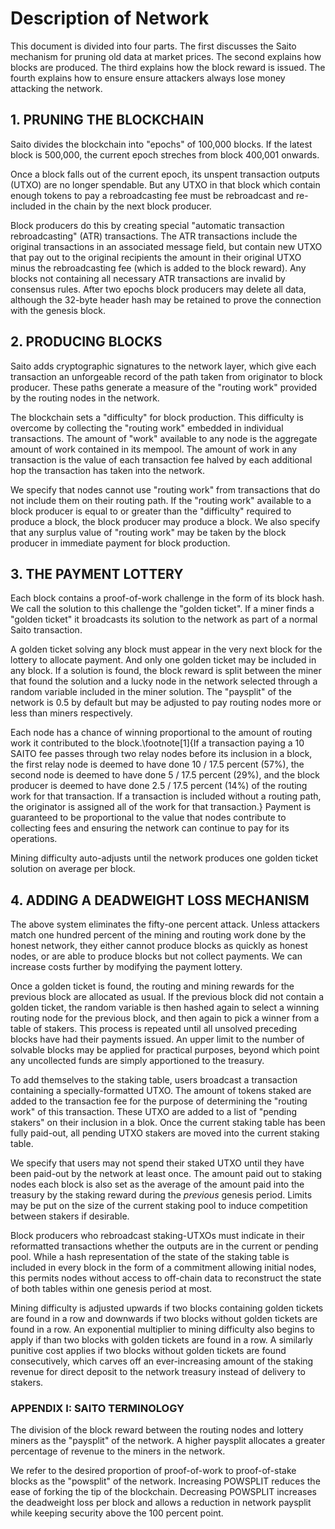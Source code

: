 # Description of Network

This document is divided into four parts. The first discusses the Saito mechanism for pruning old data at market prices. The second explains how blocks are produced. The third explains how the block reward is issued. The fourth explains how to ensure ensure attackers always lose money attacking the network.

## 1. PRUNING THE BLOCKCHAIN

Saito divides the blockchain into "epochs" of 100,000 blocks. If the latest block is 500,000, the current epoch streches from block 400,001 onwards.

Once a block falls out of the current epoch, its unspent transaction outputs (UTXO) are no longer spendable. But any UTXO in that block which contain enough tokens to pay a rebroadcasting fee must be rebroadcast and re-included in the chain by the next block producer.

Block producers do this by creating special "automatic transaction rebroadcasting" (ATR) transactions. The ATR transactions include the original transactions in an associated message field, but contain new UTXO that pay out to the original recipients the amount in their original UTXO minus the rebroadcasting fee (which is added to the block reward). Any blocks not containing all necessary ATR transactions are invalid by consensus rules. After two epochs block producers may delete all data, although the 32-byte header hash may be retained to prove the connection with the genesis block.


## 2. PRODUCING BLOCKS

Saito adds cryptographic signatures to the network layer, which give each transaction an unforgeable record of the path taken from originator to block producer. These paths generate a measure of the "routing work" provided by the routing nodes in the network.

The blockchain sets a "difficulty" for block production. This difficulty is overcome by collecting the  "routing work" embedded in individual transactions. The amount of "work" available to any node is the aggregate amount of work contained in its mempool. The amount of work in any transaction is the value of each transaction fee halved by each additional hop the transaction has taken into the network.

We specify that nodes cannot use "routing work" from transactions that do not include them on their routing path. If the "routing work" available to a block producer is equal to or greater than the "difficulty" required to produce a block, the block producer may produce a block. We also specify that any surplus value of "routing work" may be taken by the block producer in immediate payment for block production.


## 3. THE PAYMENT LOTTERY

Each block contains a proof-of-work challenge in the form of its block hash. We call the solution to this challenge the "golden ticket". If a miner finds a "golden ticket" it broadcasts its solution to the network as part of a normal Saito transaction.

A golden ticket solving any block must appear in the very next block for the lottery to allocate payment. And only one golden ticket may be included in any block. If a solution is found, the block reward is split between the miner that found the solution and a lucky node in the network selected through a random variable included in the miner solution. The "paysplit" of the network is 0.5 by default but may be adjusted to pay routing nodes more or less than miners respectively.

Each node has a chance of winning proportional to the amount of routing work it contributed to the block.\footnote[1]{If a transaction paying a 10 SAITO fee passes through two relay nodes before its inclusion in a block, the first relay node is deemed to have done 10 / 17.5 percent (57\%), the second node is deemed to have done 5 / 17.5 percent (29\%), and the block producer is deemed to have done 2.5 / 17.5 percent (14\%) of the routing work for that transaction. If a transaction is included without a routing path, the originator is assigned all of the work for that transaction.} Payment is guaranteed to be proportional to the value that nodes contribute to collecting fees and ensuring the network can continue to pay for its operations.

Mining difficulty auto-adjusts until the network produces one golden ticket solution on average per block.

## 4. ADDING A DEADWEIGHT LOSS MECHANISM

The above system eliminates the fifty-one percent attack. Unless attackers match one hundred percent of the mining and routing work done by the honest network, they either cannot produce blocks as quickly as honest nodes, or are able to produce blocks but not collect payments. We can increase costs further by modifying the payment lottery.

Once a golden ticket is found, the routing and mining rewards for the previous block are allocated as usual. If the previous block did not contain a golden ticket, the random variable is then hashed again to select a winning routing node for the previous block, and then again to pick a winner from a table of stakers. This process is repeated until all unsolved preceding blocks have had their payments issued. An upper limit to the number of solvable blocks may be applied for practical purposes, beyond which point any uncollected funds are simply apportioned to the treasury.

To add themselves to the staking table, users broadcast a transaction containing a specially-formatted UTXO. The amount of tokens staked are added to the transaction fee for the purpose of determining the "routing work" of this transaction. These UTXO are added to a list of "pending stakers" on their inclusion in a blok. Once the current staking table has been fully paid-out, all pending UTXO stakers are moved into the current staking table.

We specify that users may not spend their staked UTXO until they have been paid-out by the network at least once. The amount paid out to staking nodes each block is also set as the average of the amount paid into the treasury by the staking reward during the *previous* genesis period. Limits may be put on the size of the current staking pool to induce competition between stakers if desirable.

Block producers who rebroadcast staking-UTXOs must indicate in their reformatted transactions whether the outputs are in the current or pending pool. While a hash representation of the state of the staking table is included in every block in the form of a commitment allowing initial nodes, this permits nodes without access to off-chain data to reconstruct the state of both tables within one genesis period at most.

Mining difficulty is adjusted upwards if two blocks containing golden tickets are found in a row and downwards if two blocks without golden tickets are found in a row. An exponential multiplier to mining difficulty also begins to apply if than two blocks with golden tickets are found in a row. A similarly punitive cost applies if two blocks without golden tickets are found consecutively, which carves off an ever-increasing amount of the staking revenue for direct deposit to the network treasury instead of delivery to stakers.


### APPENDIX I: SAITO TERMINOLOGY

The division of the block reward between the routing nodes and lottery miners as the "paysplit" of the network. A higher paysplit allocates a greater percentage of revenue to the miners in the network.

We refer to the desired proportion of proof-of-work to proof-of-stake blocks as the "powsplit" of the network. Increasing POWSPLIT reduces the ease of forking the tip of the blockchain. Decreasing POWSPLIT increases the deadweight loss per block and allows a reduction in network paysplit while keeping security above the 100 percent point.





